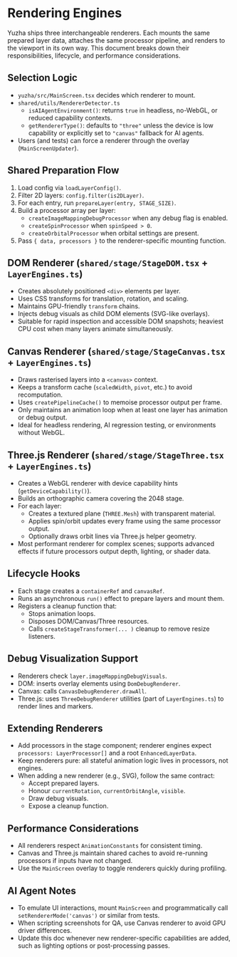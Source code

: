 # Rendering Engines

Yuzha ships three interchangeable renderers. Each mounts the same prepared layer data, attaches the same processor pipeline, and renders to the viewport in its own way. This document breaks down their responsibilities, lifecycle, and performance considerations.

## Selection Logic
- `yuzha/src/MainScreen.tsx` decides which renderer to mount.
- `shared/utils/RendererDetector.ts`
  - `isAIAgentEnvironment()`: returns `true` in headless, no-WebGL, or reduced capability contexts.
  - `getRendererType()`: defaults to `"three"` unless the device is low capability or explicitly set to `"canvas"` fallback for AI agents.
- Users (and tests) can force a renderer through the overlay (`MainScreenUpdater`).

## Shared Preparation Flow
1. Load config via `loadLayerConfig()`.
2. Filter 2D layers: `config.filter(is2DLayer)`.
3. For each entry, run `prepareLayer(entry, STAGE_SIZE)`.
4. Build a processor array per layer:
   - `createImageMappingDebugProcessor` when any debug flag is enabled.
   - `createSpinProcessor` when `spinSpeed > 0`.
   - `createOrbitalProcessor` when orbital settings are present.
5. Pass `{ data, processors }` to the renderer-specific mounting function.

## DOM Renderer (`shared/stage/StageDOM.tsx` + `LayerEngines.ts`)
- Creates absolutely positioned `<div>` elements per layer.
- Uses CSS transforms for translation, rotation, and scaling.
- Maintains GPU-friendly `transform` chains.
- Injects debug visuals as child DOM elements (SVG-like overlays).
- Suitable for rapid inspection and accessible DOM snapshots; heaviest CPU cost when many layers animate simultaneously.

## Canvas Renderer (`shared/stage/StageCanvas.tsx` + `LayerEngines.ts`)
- Draws rasterised layers into a `<canvas>` context.
- Keeps a transform cache (`scaledWidth`, `pivot`, etc.) to avoid recomputation.
- Uses `createPipelineCache()` to memoise processor output per frame.
- Only maintains an animation loop when at least one layer has animation or debug output.
- Ideal for headless rendering, AI regression testing, or environments without WebGL.

## Three.js Renderer (`shared/stage/StageThree.tsx` + `LayerEngines.ts`)
- Creates a WebGL renderer with device capability hints (`getDeviceCapability()`).
- Builds an orthographic camera covering the 2048 stage.
- For each layer:
  - Creates a textured plane (`THREE.Mesh`) with transparent material.
  - Applies spin/orbit updates every frame using the same processor output.
  - Optionally draws orbit lines via Three.js helper geometry.
- Most performant renderer for complex scenes; supports advanced effects if future processors output depth, lighting, or shader data.

## Lifecycle Hooks
- Each stage creates a `containerRef` and `canvasRef`.
- Runs an asynchronous `run()` effect to prepare layers and mount them.
- Registers a cleanup function that:
  - Stops animation loops.
  - Disposes DOM/Canvas/Three resources.
  - Calls `createStageTransformer(... )` cleanup to remove resize listeners.

## Debug Visualization Support
- Renderers check `layer.imageMappingDebugVisuals`.
- DOM: inserts overlay elements using `DomDebugRenderer`.
- Canvas: calls `CanvasDebugRenderer.drawAll`.
- Three.js: uses `ThreeDebugRenderer` utilities (part of `LayerEngines.ts`) to render lines and markers.

## Extending Renderers
- Add processors in the stage component; renderer engines expect `processors: LayerProcessor[]` and a root `EnhancedLayerData`.
- Keep renderers pure: all stateful animation logic lives in processors, not engines.
- When adding a new renderer (e.g., SVG), follow the same contract:
  - Accept prepared layers.
  - Honour `currentRotation`, `currentOrbitAngle`, `visible`.
  - Draw debug visuals.
  - Expose a cleanup function.

## Performance Considerations
- All renderers respect `AnimationConstants` for consistent timing.
- Canvas and Three.js maintain shared caches to avoid re-running processors if inputs have not changed.
- Use the `MainScreen` overlay to toggle renderers quickly during profiling.

## AI Agent Notes
- To emulate UI interactions, mount `MainScreen` and programmatically call `setRendererMode('canvas')` or similar from tests.
- When scripting screenshots for QA, use Canvas renderer to avoid GPU driver differences.
- Update this doc whenever new renderer-specific capabilities are added, such as lighting options or post-processing passes.
